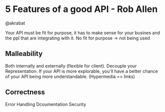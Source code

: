 # 5 Features of a good API - Rob Allen
@akrabat

Your API must be fit for purpose, it has to make sense for your busines and the ppl that are integrating with it.
No fit for purpose -> not being used

## Malleability
Both internally and externally (flexible for client).
Decouple your Representation.
If your API is more explorable, you'll have a better chance of your API being more understandable. (Hypermedia == links)

## Correctness

Error Handling
Dcoumentation
Security

